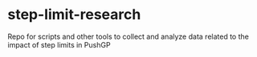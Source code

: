 # step-limit-research
Repo for scripts and other tools to collect and analyze data related to the impact of step limits in PushGP
